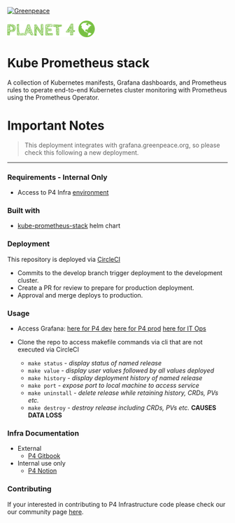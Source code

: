 [![Greenpeace](https://circleci.com/gh/greenpeace/planet4-helm-prometheus.svg?style=shield)](https://circleci.com/gh/greenpeace/planet4-helm-prometheus)

![Planet4](./p4logo.png)
# Kube Prometheus stack

A collection of Kubernetes manifests, Grafana dashboards, and Prometheus rules to operate end-to-end Kubernetes cluster monitoring with Prometheus using the Prometheus Operator.

<h1>Important Notes</h1>

>This deployment integrates with grafana.greenpeace.org, so please check this following a new deployment.

***
### Requirements - Internal Only
-   Access to P4 Infra [environment](https://www.notion.so/p4infra/bab9d0b1f2db4d929a59916899d531c1?v=eca7b78e1ae345c6883a9b37c6b76cac)

### Built with
- [kube-prometheus-stack](https://github.com/prometheus-community/helm-charts/tree/main/charts/kube-prometheus-stack) helm chart

### Deployment
This repository is deployed via [CircleCI](https://circleci.com/gh/greenpeace/planet4-helm-prometheus)

 - Commits to the develop branch trigger deployment to the development cluster.  
 - Create a PR for review to prepare for production deployment.
 - Approval and merge deploys to production.

### Usage
 - Access Grafana:
       [here for P4 dev](https://grafana.p4.greenpeace.org/?orgId=1)
       [here for P4 prod](https://prod.grafana.p4.greenpeace.org/?orgId=1)
       [here for IT Ops](https://grafana.greenpeace.org/)

 - Clone the repo to access makefile commands via cli that are not executed via CircleCI
   - `make status` - <em> display status of named release </em>
   - `make value` - <em> display user values followed by all values deployed </em>
   - `make history` - <em> display deployment history of named release </em>
   - `make port` - <em> expose port to local machine to access service </em>
   - `make uninstall` - <em> delete release while retaining history, CRDs, PVs etc.</em>
   - `make destroy` - <em> destroy release including CRDs, PVs etc. </em> <strong> CAUSES DATA LOSS </strong>

 ### Infra Documentation
 - External
   - [P4 Gitbook](https://support.greenpeace.org/planet4/infrastructure/intro)
 - Internal use only
   - [P4 Notion](https://www.notion.so/p4infra/)

 ### Contributing
 If your interested in contributing to P4 Infrastructure code please check our our community page [here](https://github.com/greenpeace/planet4).
